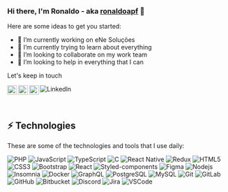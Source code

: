 ### Hi there, I'm Ronaldo - aka [ronaldoapf][website] 👋

Here are some ideas to get you started:

- 🔭 I’m currently working on eNe Soluções
- 🌱 I’m currently trying to learn about everything 
- 👯 I’m looking to collaborate on my work team
- 🤔 I’m looking to help in everything that I can

Let's keep in touch

[<img align="left" alt="naldinhodido | Twitter" width="22px" src="https://cdn.jsdelivr.net/npm/simple-icons@v3/icons/twitter.svg" />][twitter]
[<img align="left" alt="ronaldoapf | LinkedIn" width="22px" src="https://cdn.jsdelivr.net/npm/simple-icons@v3/icons/linkedin.svg" />][linkedin]
[<img align="left" alt="ronaldoapf | Instagram" width="22px" src="https://cdn.jsdelivr.net/npm/simple-icons@v3/icons/instagram.svg" />][instagram]

![Linkedln](https://img.shields.io/badge/-linkedin-000000?style=flat-square&logo=linkedin)

<br />

## ⚡ Technologies

These are some of the technologies and tools that I use daily:

![PHP](https://img.shields.io/badge/-PHP-000000?style=flat-square&logo=PHP)
![JavaScript](https://img.shields.io/badge/-JavaScript-black?style=flat-square&logo=javascript)
![TypeScript](https://img.shields.io/badge/-TypeScript-000000?style=flat-square&logo=typescript)
![C](https://img.shields.io/badge/-A8B9CC?style=flat-square&logo=c&logoColor=white)
![React Native](https://img.shields.io/badge/-ReactNative-black?style=flat-square&logo=react)
![Redux](https://img.shields.io/badge/-Redux-764ABC?style=flat-square&logo=redux)
![HTML5](https://img.shields.io/badge/-HTML5-E34F26?style=flat-square&logo=html5&logoColor=white)
![CSS3](https://img.shields.io/badge/-CSS3-1572B6?style=flat-square&logo=css3)
![Bootstrap](https://img.shields.io/badge/-Bootstrap-563D7C?style=flat-square&logo=bootstrap)
![React](https://img.shields.io/badge/-React-black?style=flat-square&logo=react)
![Styled-components](https://img.shields.io/badge/-Styled%20Components-pink?style=flat-square&logo=styled-components)
![Figma](https://img.shields.io/badge/-Figma-ffbaba?style=flat-square&logo=figma)
![Nodejs](https://img.shields.io/badge/-Nodejs-black?style=flat-square&logo=Node.js)
![Insomnia](https://img.shields.io/badge/-Insomnia-5849BE?style=flat-square&logo=Insomnia)
![Docker](https://img.shields.io/badge/-Docker-black?style=flat-square&logo=docker)
![GraphQL](https://img.shields.io/badge/-GraphQL-db67b4?style=flat-square&logo=graphql)
![PostgreSQL](https://img.shields.io/badge/-PostgreSQL-336791?style=flat-square&logo=postgresql)
![MySQL](https://img.shields.io/badge/-MySQL-a0c4db?style=flat-square&logo=mysql)
![Git](https://img.shields.io/badge/-Git-black?style=flat-square&logo=git)
![GitLab](https://img.shields.io/badge/-GitLab-FCA121?style=flat-square&logo=gitlab)
![GitHub](https://img.shields.io/badge/-GitHub-181717?style=flat-square&logo=github)
![Bitbucket](https://img.shields.io/badge/-Bitbucket-0052CC?style=flat-square&logo=bitbucket)
![Discord](https://img.shields.io/badge/-Discord-000000?style=flat-square&logo=Discord)
![Jira](https://img.shields.io/badge/-Jira-0052CC?style=flat-square&logo=Jira)
![VSCode](https://img.shields.io/badge/-VSCode-007ACC?style=flat-square&logo=visual-studio-code&logoColor=white)


[website]: https://eronaldo.tech
[twitter]: https://twitter.com/naldinhodido
[instagram]: https://instagram.com/ronaldoapf
[linkedin]: https://linkedin.com/in/ronaldoapf
